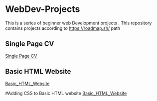 # WebDev-Projects

This is a series of beginner web Development projects .
This repository contains projects according to https://roadmap.sh/ path

## Single Page CV

[Single Page CV ](https://roadmap.sh/projects/single-page-cv)
## Basic HTML Website

[Basic_HTML_Website ](https://roadmap.sh/projects/basic-html-website)

#Adding CSS to Basic HTML website
[Basic_HTML_Website ](https://roadmap.sh/projects/basic-html-website)
